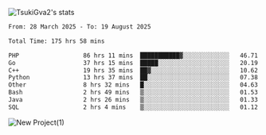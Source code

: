 
![TsukiGva2's stats](https://github-readme-stats.vercel.app/api?username=TsukiGva2&show_icons=true&theme=radical)

<!--START_SECTION:waka-->

```txt
From: 28 March 2025 - To: 19 August 2025

Total Time: 175 hrs 58 mins

PHP                  86 hrs 11 mins  ███████████▓░░░░░░░░░░░░░   46.71 %
Go                   37 hrs 15 mins  █████░░░░░░░░░░░░░░░░░░░░   20.19 %
C++                  19 hrs 35 mins  ██▓░░░░░░░░░░░░░░░░░░░░░░   10.62 %
Python               13 hrs 37 mins  ██░░░░░░░░░░░░░░░░░░░░░░░   07.38 %
Other                8 hrs 32 mins   █░░░░░░░░░░░░░░░░░░░░░░░░   04.63 %
Bash                 2 hrs 49 mins   ▒░░░░░░░░░░░░░░░░░░░░░░░░   01.53 %
Java                 2 hrs 26 mins   ▒░░░░░░░░░░░░░░░░░░░░░░░░   01.33 %
SQL                  2 hrs 4 mins    ▒░░░░░░░░░░░░░░░░░░░░░░░░   01.12 %
```

<!--END_SECTION:waka-->

![New Project(1)](https://github.com/user-attachments/assets/ca397c4b-527a-4830-9802-b71a2622b058)

<!--
![91IYheGYbCL](https://github.com/user-attachments/assets/81d7ee5b-489d-41a0-a545-5872971bd286)
-->

